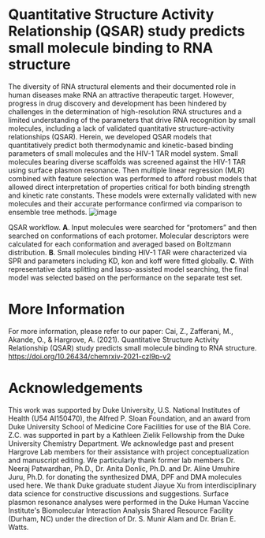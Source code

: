 # Quantitative Structure Activity Relationship (QSAR) study predicts small molecule binding to RNA structure
The diversity of RNA structural elements and their documented role in human diseases make RNA an attractive therapeutic target. However, progress in drug discovery and development has been hindered by challenges in the determination of high-resolution RNA structures and a limited understanding of the parameters that drive RNA recognition by small molecules, including a lack of validated quantitative structure-activity relationships (QSAR). Herein, we developed QSAR models that quantitatively predict both thermodynamic and kinetic-based binding parameters of small molecules and the HIV-1 TAR model system. Small molecules bearing diverse scaffolds was screened against the HIV-1 TAR using surface plasmon resonance. Then multiple linear regression (MLR) combined with feature selection was performed to afford robust models that allowed direct interpretation of properties critical for both binding strength and kinetic rate constants. These models were externally validated with new molecules and their accurate performance confirmed via comparison to ensemble tree methods. 
![image](https://user-images.githubusercontent.com/103124833/161992793-f47ef5ff-411a-4c60-9531-d9042f4b4445.png)

QSAR workflow. **A**. Input molecules were searched for “protomers” and then searched on conformations of each protomer. Molecular descriptors were calculated for each conformation and averaged based on Boltzmann distribution. **B**. Small molecules binding HIV-1 TAR were characterized via SPR and parameters including KD, kon and koff were fitted globally. **C**. With representative data splitting and lasso-assisted model searching, the final model was selected based on the performance on the separate test set.
# More Information
For more information, please refer to our paper:
Cai, Z., Zafferani, M., Akande, O., & Hargrove, A. (2021). Quantitative Structure Activity Relationship (QSAR) study predicts small molecule binding to RNA structure.
https://doi.org/10.26434/chemrxiv-2021-czl9p-v2
# Acknowledgements
This work was supported by Duke University, U.S. National Institutes of Health (U54 AI150470), the Alfred P. Sloan Foundation, and an award from Duke University School of Medicine Core Facilities for use of the BIA Core. Z.C. was supported in part by a Kathleen Zielik Fellowship from the Duke University Chemistry Department. We acknowledge past and present Hargrove Lab members for their assistance with project conceptualization and manuscript editing. We particularly thank former lab members Dr. Neeraj Patwardhan, Ph.D., Dr. Anita Donlic, Ph.D. and Dr. Aline Umuhire Juru, Ph.D. for donating the synthesized DMA, DPF and DMA molecules used here. We thank Duke graduate student Jiayue Xu from interdisciplinary data science for constructive discussions and suggestions. Surface plasmon resonance analyses were performed in the Duke Human Vaccine Institute's Biomolecular Interaction Analysis Shared Resource Facility (Durham, NC) under the direction of Dr. S. Munir Alam and Dr. Brian E. Watts.
